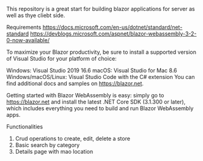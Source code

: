 This repository is a great start for building blazor applications for server as well as thye cliebt side.

Requirements
https://docs.microsoft.com/en-us/dotnet/standard/net-standard
https://devblogs.microsoft.com/aspnet/blazor-webassembly-3-2-0-now-available/

To maximize your Blazor productivity, be sure to install a supported version of Visual Studio for your platform of choice:

Windows: Visual Studio 2019 16.6
macOS: Visual Studio for Mac 8.6
Windows/macOS/Linux: Visual Studio Code with the C# extension
You can find additional docs and samples on https://blazor.net.

Getting started with Blazor WebAssembly is easy: simply go to https://blazor.net and install the latest .NET Core SDK (3.1.300 or later), which includes everything you need to build and run Blazor WebAssembly apps.

Functionalities
1. Crud operations to create, edit, delete a store
2. Basic search by category
3. Details page with mao location


